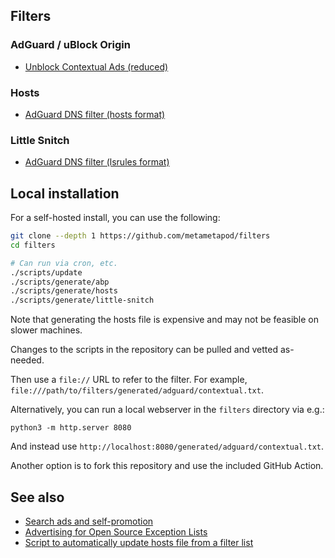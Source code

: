 ## Filters

### AdGuard / uBlock Origin

- [Unblock Contextual Ads (reduced)](https://raw.githubusercontent.com/metametapod/filters/main/generated/adguard/contextual.txt)

### Hosts

- [AdGuard DNS filter (hosts format)](https://raw.githubusercontent.com/metametapod/filters/main/generated/adguard/hosts/filter_1.txt)

### Little Snitch

- [AdGuard DNS filter (lsrules format)](https://raw.githubusercontent.com/metametapod/filters/main/generated/adguard/little-snitch/filter_1.json)

## Local installation

For a self-hosted install, you can use the following:

```sh
git clone --depth 1 https://github.com/metametapod/filters
cd filters

# Can run via cron, etc.
./scripts/update
./scripts/generate/abp
./scripts/generate/hosts
./scripts/generate/little-snitch
```

Note that generating the hosts file is expensive and may not be feasible on
slower machines.

Changes to the scripts in the repository can be pulled and vetted as-needed.

Then use a `file://` URL to refer to the filter. For example,
`file:///path/to/filters/generated/adguard/contextual.txt`.

Alternatively, you can run a local webserver in the `filters` directory via
e.g.:

```
python3 -m http.server 8080
```

And instead use `http://localhost:8080/generated/adguard/contextual.txt`.

Another option is to fork this repository and use the included GitHub Action.

## See also

- [Search ads and self-promotion](https://adguard.com/kb/general/ad-filtering/search-ads/)
- [Advertising for Open Source Exception Lists](https://ads-for-open-source.readthedocs.io)
- [Script to automatically update hosts file from a filter list](https://gist.github.com/metametapod/4c4a7a9c888343fc6e722f8ed77aa763)
